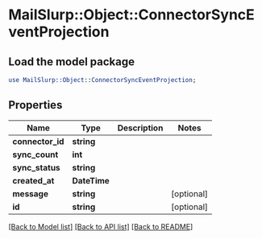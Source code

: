 # MailSlurp::Object::ConnectorSyncEventProjection

## Load the model package
```perl
use MailSlurp::Object::ConnectorSyncEventProjection;
```

## Properties
Name | Type | Description | Notes
------------ | ------------- | ------------- | -------------
**connector_id** | **string** |  | 
**sync_count** | **int** |  | 
**sync_status** | **string** |  | 
**created_at** | **DateTime** |  | 
**message** | **string** |  | [optional] 
**id** | **string** |  | [optional] 

[[Back to Model list]](../README#documentation-for-models) [[Back to API list]](../README#documentation-for-api-endpoints) [[Back to README]](../README)


